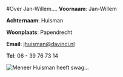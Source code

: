 #Over Jan-Willem....
**Voornaam**: Jan-Willem

**Achternaam**: Huisman

**Woonplaats**: Papendrecht

**Email**: [jhuisman@davinci.nl](jhuisman@davinci.nl)

**Tel**: 06 - 39 76 73 14


![Meneer Huisman heeft swag...](https://www.jwhuisman.nl/custom/big/profile.jpg)